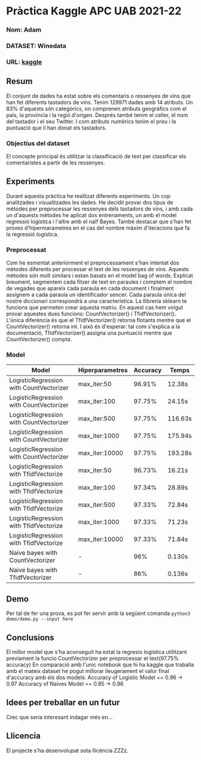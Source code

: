 # Pràctica Kaggle APC UAB 2021-22
### Nom: Adam
### DATASET: Winedata
### URL: [kaggle](https://www.kaggle.com/subh86/winedata)
## Resum
El conjunt de dades ha estat sobre els comentaris o ressenyes de vins que han fet diferents tastadors de vins. Tenim 129971 dades amb 14 atributs. Un 83% d'aquests són categòrics, on comprenen atributs geogràfics com el país, la província i la regió d'origen. Després també tenim el celler, el nom del tastador i el seu Twitter. I com atributs numèrics tenim el preu i la puntuació que li han donat els tastadors.
### Objectius del dataset
El concepte principal és utilitzar la classificació de text per classificar els comentaristes a partir de les ressenyes. 
## Experiments
Durant aquesta pràctica he realitzat diferents experiments. Un cop analitzades i visualitzades les dades. He decidit provar dos tipus de mètodes per preprocessar les ressenyes dels tastadors de vins, i amb cada un d'aquests mètodes he aplicat dos entrenaments, un amb el model regressió logística i l'altre amb el naïf Bayes. També destacar que s'han fet proves d'hipermarametres en el cas del nombre màxim d'iteracions que fa la regressió logística. 
### Preprocessat
Com he esmentat anteriorment el preprocessament s'han intentat dos mètodes diferents per processar el text de les ressenyes de vins.
Aquests mètodes són molt similars i estan basats en el model bag of words. Explicat breument, segmentem cada fitxer de text en paraules i comptem el nombre de vegades que apareix cada paraula en cada document i finalment assignem a cada paraula un identificador sencer. Cada paraula única del nostre diccionari correspondrà a una característica. La llibreria sklearn te funcions que permeten crear aquesta matriu. En aquest cas hem volgut provar aquestes dues funcions: CountVectorizer() i TfidfVectorizer(). L'única diferència és que el TfidfVectorizer() retorna flotants mentre que el CountVectorizer() retorna int. I això és d'esperar: tal com s'explica a la documentació, TfidfVectorizer() assigna una puntuació mentre que CountVectorizer() compta. 
### Model
| Model | Hiperparametres | Accuracy | Temps |
| -- | -- | -- | -- |
| LogisticRegression with CountVectorizer | max_iter:50 | 96.91% | 12.38s |
| LogisticRegression with CountVectorizer | max_iter:100 | 97.75% | 24.15s |
| LogisticRegression with CountVectorizer | max_iter:500 | 97.75% | 116.63s |
| LogisticRegression with CountVectorizer | max_iter:1000 | 97.75% |  175.94s |
| LogisticRegression with CountVectorizer | max_iter:10000 | 97.75% | 193.28s |
| LogisticRegression with TfidfVectorize | max_iter:50 | 96.73% | 16.21s |
| LogisticRegression with TfidfVectorize | max_iter:100 | 97.34% | 28.89s |
| LogisticRegression with TfidfVectorize | max_iter:500 | 97.33% | 72.84s |
| LogisticRegression with TfidfVectorize | max_iter:1000 | 97.33% | 71.23s |
| LogisticRegression with TfidfVectorize | max_iter:10000 | 97.33% | 71.84s |
| Naive bayes with CountVectorizer | - | 96% | 0.130s |
| Naive bayes with TfidfVectorizer | - | 86% | 0.136s |

## Demo
Per tal de fer una prova, es pot fer servir amb la següent comanda
``` python3 demo/demo.py --input here ```
## Conclusions
El millor model que s'ha aconseguit ha estat la regresio logistica utilitzant previament la funcio CountVectorizer per preprocessar el text(97.75% accuracy)
En comparació amb l'unic notebook que hi ha kaggle que traballa amb el mateix dataset he pogut millorar lleugerament el valor final d'accuracy amb els dos models:
Accuracy of Logistic Model == 0.96 -> 0.97
Accuracy of Naives Model == 0.85 -> 0.96
## Idees per treballar en un futur
Crec que seria interesant indagar més en...
## Llicencia
El projecte s’ha desenvolupat sota llicència ZZZz.
